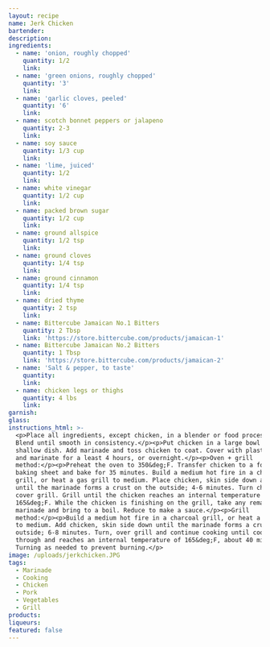 ```yaml
---
layout: recipe
name: Jerk Chicken
bartender:
description:
ingredients:
  - name: 'onion, roughly chopped'
    quantity: 1/2
    link:
  - name: 'green onions, roughly chopped'
    quantity: '3'
    link:
  - name: 'garlic cloves, peeled'
    quantity: '6'
    link:
  - name: scotch bonnet peppers or jalapeno
    quantity: 2-3
    link:
  - name: soy sauce
    quantity: 1/3 cup
    link:
  - name: 'lime, juiced'
    quantity: 1/2
    link:
  - name: white vinegar
    quantity: 1/2 cup
    link:
  - name: packed brown sugar
    quantity: 1/2 cup
    link:
  - name: ground allspice
    quantity: 1/2 tsp
    link:
  - name: ground cloves
    quantity: 1/4 tsp
    link:
  - name: ground cinnamon
    quantity: 1/4 tsp
    link:
  - name: dried thyme
    quantity: 2 tsp
    link:
  - name: Bittercube Jamaican No.1 Bitters
    quantity: 2 Tbsp
    link: 'https://store.bittercube.com/products/jamaican-1'
  - name: Bittercube Jamaican No.2 Bitters
    quantity: 1 Tbsp
    link: 'https://store.bittercube.com/products/jamaican-2'
  - name: 'Salt & pepper, to taste'
    quantity:
    link:
  - name: chicken legs or thighs
    quantity: 4 lbs
    link:
garnish:
glass:
instructions_html: >-
  <p>Place all ingredients, except chicken, in a blender or food processor.
  Blend until smooth in consistency.</p><p>Put chicken in a large bowl or
  shallow dish. Add marinade and toss chicken to coat. Cover with plastic wrap
  and marinate for a least 4 hours, or overnight.</p><p>Oven + grill
  method:</p><p>Preheat the oven to 350&deg;F. Transfer chicken to a foil-lined
  baking sheet and bake for 35 minutes. Build a medium hot fire in a charcoal
  grill, or heat a gas grill to medium. Place chicken, skin side down and cook
  until the marinade forms a crust on the outside; 4-6 minutes. Turn chicken and
  cover grill. Grill until the chicken reaches an internal temperature of
  165&deg;F. While the chicken is finishing on the grill, take any remaining
  marinade and bring to a boil. Reduce to make a sauce.</p><p>Grill
  method:</p><p>Build a medium hot fire in a charcoal grill, or heat a gas grill
  to medium. Add chicken, skin side down until the marinade forms a crust on the
  outside; 6-8 minutes. Turn, over grill and continue cooking until cooked
  through and reaches an internal temperature of 165&deg;F, about 40 minutes.
  Turning as needed to prevent burning.</p>
image: /uploads/jerkchicken.JPG
tags:
  - Marinade
  - Cooking
  - Chicken
  - Pork
  - Vegetables
  - Grill
products:
liqueurs:
featured: false
---
```


